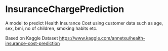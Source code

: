 # InsuranceChargePrediction
A model to predict Health Insurance Cost using customer data such as age, sex, bmi, no of children, smoking habits etc.


Based on Kaggle Dataset https://www.kaggle.com/annetxu/health-insurance-cost-prediction
